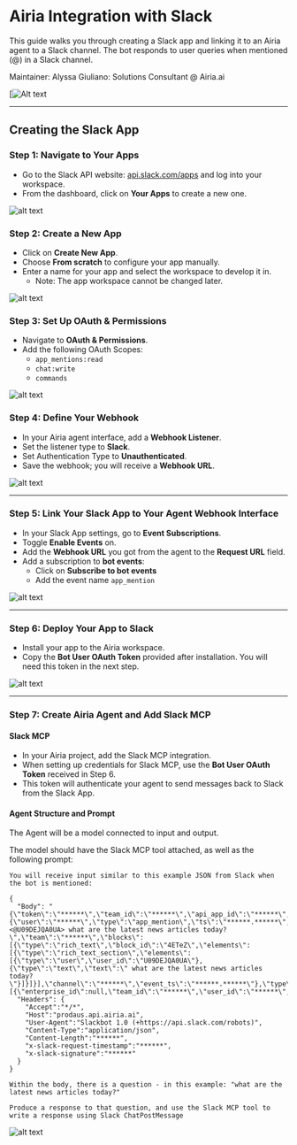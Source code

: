 # Airia Integration with Slack
  
This guide walks you through creating a Slack app and linking it to an Airia agent to a Slack channel. The bot responds to user queries when mentioned (@) in a Slack channel.


Maintainer: Alyssa Giuliano: Solutions Consultant @ Airia.ai

[![Alt text]([https://www.loom.com/share/ee030e45e3bb4afea20d67da357cc2cb](https://www.loom.com/share/ee030e45e3bb4afea20d67da357cc2cb?sid=9df0a7b8-c7d0-4980-b8c6-1076a4c76863))
  
---

## Creating the Slack App

### Step 1: Navigate to Your Apps
- Go to the Slack API website: [api.slack.com/apps](https://api.slack.com/apps) and log into your workspace.
- From the dashboard, click on **Your Apps** to create a new one.

![alt text](/images/image.png)

### Step 2: Create a New App
- Click on **Create New App**.
- Choose **From scratch** to configure your app manually.
- Enter a name for your app and select the workspace to develop it in.
    - Note: The app workspace cannot be changed later.

![alt text](/images/image-2.png)

### Step 3: Set Up OAuth & Permissions
- Navigate to **OAuth & Permissions**.
- Add the following OAuth Scopes:
  - `app_mentions:read`
  - `chat:write`
  - `commands`

![alt text](/images/image-4.png)

### Step 4: Define Your Webhook

- In your Airia agent interface, add a **Webhook Listener**.
- Set the listener type to **Slack**.
- Set Authentication Type to **Unauthenticated**.
- Save the webhook; you will receive a **Webhook URL**.

![alt text](/images/image-5.png)

---

### Step 5: Link Your Slack App to Your Agent Webhook Interface
- In your Slack App settings, go to **Event Subscriptions**.
- Toggle **Enable Events** on.
- Add the **Webhook URL** you got from the agent to the **Request URL** field.
- Add a subscription to **bot events**:
  - Click on **Subscribe to bot events**
  - Add the event name `app_mention`

![alt text](/images/image-6.png)

---

### Step 6: Deploy Your App to Slack
- Install your app to the Airia workspace.
- Copy the **Bot User OAuth Token** provided after installation. You will need this token in the next step.

![alt text](/images/image-7.png)

---

### Step 7: Create Airia Agent and Add Slack MCP 

#### Slack MCP

- In your Airia project, add the Slack MCP integration.
- When setting up credentials for Slack MCP, use the **Bot User OAuth Token** received in Step 6.
- This token will authenticate your agent to send messages back to Slack from the Slack App.

#### Agent Structure and Prompt

The Agent will be a model connected to input and output. 

The model should have the Slack MCP tool attached, as well as the following prompt:
```
You will receive input similar to this example JSON from Slack when the bot is mentioned:

{
  "Body": "{\"token\":\"******\",\"team_id\":\"******\",\"api_app_id\":\"******\",\"event\":{\"user\":\"******\",\"type\":\"app_mention\",\"ts\":\"******.******\",\"client_msg_id\":\"******\",\"text\":\"<@U09DEJQA0UA> what are the latest news articles today?\",\"team\":\"******\",\"blocks\":[{\"type\":\"rich_text\",\"block_id\":\"4ETeZ\",\"elements\":[{\"type\":\"rich_text_section\",\"elements\":[{\"type\":\"user\",\"user_id\":\"U09DEJQA0UA\"},{\"type\":\"text\",\"text\":\" what are the latest news articles today?\"}]}]}],\"channel\":\"******\",\"event_ts\":\"******.******\"},\"type\":\"event_callback\",\"event_id\":\"******\",\"event_time\":******,\"authorizations\":[{\"enterprise_id\":null,\"team_id\":\"******\",\"user_id\":\"******\",\"is_bot\":true,\"is_enterprise_install\":false}],\"is_ext_shared_channel\":false,\"event_context\":\"******\"}",
  "Headers": {
    "Accept":"*/*",
    "Host":"prodaus.api.airia.ai",
    "User-Agent":"Slackbot 1.0 (+https://api.slack.com/robots)",
    "Content-Type":"application/json",
    "Content-Length":"******",
    "x-slack-request-timestamp":"******",
    "x-slack-signature":"******"
  }
}

Within the body, there is a question - in this example: "what are the latest news articles today?"

Produce a response to that question, and use the Slack MCP tool to write a response using Slack ChatPostMessage
```

![alt text](</images/Screenshot.png>)
